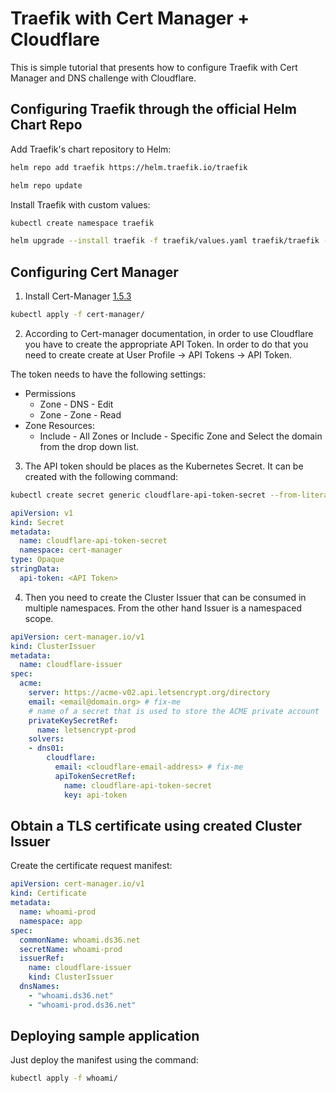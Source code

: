 
# Traefik with Cert Manager + Cloudflare
This is simple tutorial that presents how to configure Traefik with Cert Manager and DNS challenge with Cloudflare. 

## Configuring Traefik through the official Helm Chart Repo

Add Traefik's chart repository to Helm:

```sh
helm repo add traefik https://helm.traefik.io/traefik
```

```sh
helm repo update
```

Install Traefik with custom values:

```sh
kubectl create namespace traefik
```

```sh
helm upgrade --install traefik -f traefik/values.yaml traefik/traefik -n traefik
```

## Configuring Cert Manager

1. Install Cert-Manager [1.5.3](https://github.com/jetstack/cert-manager/releases/download/v1.5.3/cert-manager.yaml) 

```sh
kubectl apply -f cert-manager/
```

2. According to Cert-manager documentation, in order to use Cloudflare you have to create the appropriate API Token. In order to do that
you need to create create at User Profile -> API Tokens -> API Token. 

The token needs to have the following settings:
 - Permissions
   - Zone - DNS - Edit
   - Zone - Zone - Read
 - Zone Resources:
   - Include - All Zones or Include - Specific Zone and Select the domain from the drop down list. 

3. The API token should be places as the Kubernetes Secret. It can be created with the following command:

```sh
kubectl create secret generic cloudflare-api-token-secret --from-literal=api-token=<API_TOKEN> -n cert-manager --dry-run=client -o yaml > cloudflare-api-token-secret.yaml
```

```yaml
apiVersion: v1
kind: Secret
metadata:
  name: cloudflare-api-token-secret
  namespace: cert-manager
type: Opaque
stringData:
  api-token: <API Token>
```

4.  Then you need to create the Cluster Issuer that can be consumed in multiple namespaces. From the other hand Issuer is a namespaced scope.

```yaml
apiVersion: cert-manager.io/v1
kind: ClusterIssuer
metadata:
  name: cloudflare-issuer
spec:
  acme:
    server: https://acme-v02.api.letsencrypt.org/directory
    email: <email@domain.org> # fix-me
    # name of a secret that is used to store the ACME private account
    privateKeySecretRef:
      name: letsencrypt-prod
    solvers:
    - dns01:
        cloudflare:
          email: <cloudflare-email-address> # fix-me
          apiTokenSecretRef:
            name: cloudflare-api-token-secret
            key: api-token
```

## Obtain a TLS certificate using created Cluster Issuer

Create the certificate request manifest:

```yaml
apiVersion: cert-manager.io/v1
kind: Certificate
metadata:
  name: whoami-prod
  namespace: app
spec:
  commonName: whoami.ds36.net
  secretName: whoami-prod
  issuerRef:
    name: cloudflare-issuer
    kind: ClusterIssuer
  dnsNames:
    - "whoami.ds36.net"
    - "whoami-prod.ds36.net"  
 ```
## Deploying sample application

Just deploy the manifest using the command: 

```sh
kubectl apply -f whoami/
```